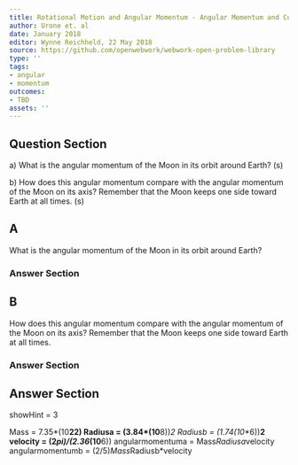 ```yaml
---
title: Rotational Motion and Angular Momentum - Angular Momentum and Conservation
author: Urone et. al
date: January 2018
editor: Wynne Reichheld, 22 May 2018
source: https://github.com/openwebwork/webwork-open-problem-library
type: ''
tags:
- angular
- momentum
outcomes:
- TBD
assets: ''
---
```


## Question Section 

a) What is the angular momentum of the Moon in its orbit around Earth? 
(s)

b) How does this angular momentum compare with the angular momentum of the Moon on its axis? Remember that the Moon keeps one side toward Earth at all times.
(s)
## A
What is the angular momentum of the Moon in its orbit around Earth? 
### Answer Section
## B
How does this angular momentum compare with the angular momentum of the Moon on its axis? Remember that the Moon keeps one side toward Earth at all times.
### Answer Section


## Answer Section

showHint = 3

Mass = 7.35*(10**22)
Radiusa = (3.84*(10**8))**2
Radiusb = (1.74*(10**6))**2
velocity = (2*pi)/(2.36*(10**6))
angularmomentuma = Mass*Radiusa*velocity
angularmomentumb = (2/5)*Mass*Radiusb*velocity